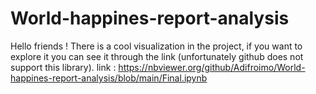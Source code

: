# World-happines-report-analysis 
Hello friends !
There is a cool visualization in the project, if you want to explore it you can see it through the link (unfortunately github does not support this library). 
link : https://nbviewer.org/github/Adifroimo/World-happines-report-analysis/blob/main/Final.ipynb
